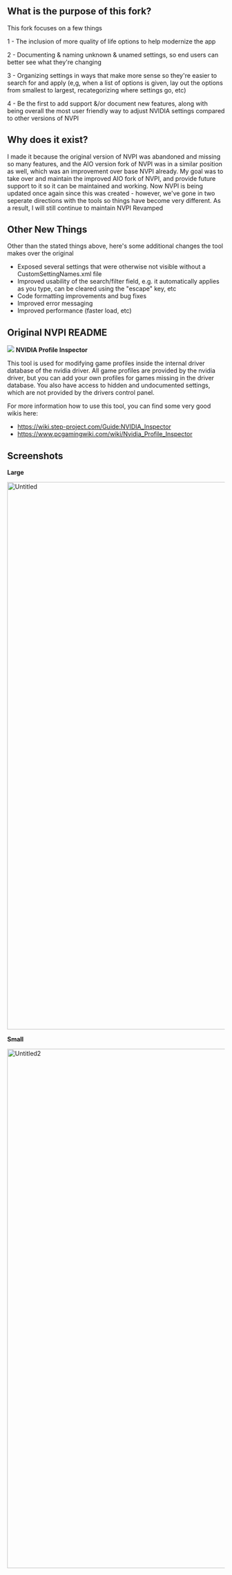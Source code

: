 ## What is the purpose of this fork?

This fork focuses on a few things

1 - The inclusion of more quality of life options to help modernize the app

2 - Documenting & naming unknown & unamed settings, so end users can better see what they're changing

3 - Organizing settings in ways that make more sense so they're easier to search for and apply (e,g, when a list of options is given, lay out the options from smallest to largest, recategorizing where settings go, etc)

4 - Be the first to add support &/or document new features, along with being overall the most user friendly way to adjust NVIDIA settings compared to other versions of NVPI

## Why does it exist?

I made it because the original version of NVPI was abandoned and missing so many features, and the AIO version fork of NVPI was in a similar position as well, which was an improvement over base NVPI already. My goal was to take over and maintain the improved AIO fork of NVPI, and provide future support to it so it can be maintained and working. Now NVPI is being updated once again since this was created - however, we've gone in two seperate directions with the tools so things have become very different. As a result, I will still continue to maintain NVPI Revamped

## Other New Things

Other than the stated things above, here's some additional changes the tool makes over the original

- Exposed several settings that were otherwise not visible without a CustomSettingNames.xml file
- Improved usability of the search/filter field, e.g. it automatically applies as you type, can be cleared using the "escape" key, etc
- Code formatting improvements and bug fixes
- Improved error messaging
- Improved performance (faster load, etc)

## Original NVPI README

![](/nspector/Images/n1-016.png) **NVIDIA Profile Inspector**

This tool is used for modifying game profiles inside the internal driver database of the nvidia driver.
All game profiles are provided by the nvidia driver, but you can add your own profiles for games missing in the driver database.
You also have access to hidden and undocumented settings, which are not provided by the drivers control panel.

For more information how to use this tool, you can find some very good wikis here:
* https://wiki.step-project.com/Guide:NVIDIA_Inspector
* https://www.pcgamingwiki.com/wiki/Nvidia_Profile_Inspector

## Screenshots

**Large**

<img width="2258" height="1269" alt="Untitled" src="https://github.com/user-attachments/assets/6d5bbfac-02b1-483e-b70c-d1ca26e69c32" />

**Small**

<img width="1024" height="1204" alt="Untitled2" src="https://github.com/user-attachments/assets/de0d1793-8ad0-4d6a-8c2e-3824860748d0" />

